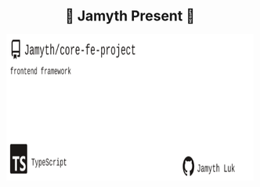<!-- built at 1/21/2025, 5:15:26 AM -->
<h1 align="center">
🎉 Jamyth Present 🎉
</h1>
<p align="center">
    <a href="https://github.com/Jamyth/core-fe-project">
        <img width="1000" height="300" src="./readme.svg" />
    </a>
</p>